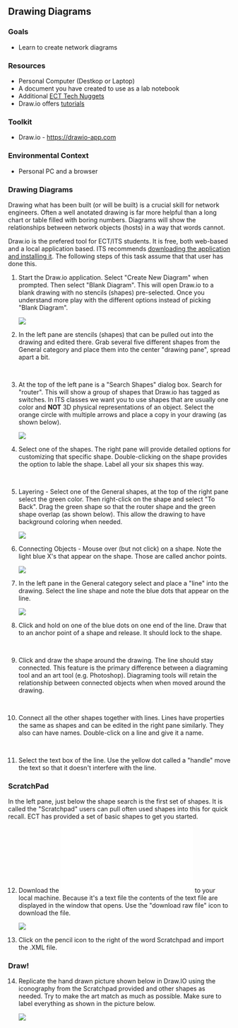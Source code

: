 ## Drawing Diagrams

### Goals
-   Learn to create network diagrams

### Resources

- Personal Computer (Destkop or Laptop)
- A document you have created to use as a lab notebook
- Additional [ECT Tech Nuggets](https://www.youtube.com/@ecttechnuggets9126/featured)
- Draw.io offers [tutorials](https://drawio-app.com/tutorials)

### Toolkit

-   Draw.io - https://drawio-app.com

### Environmental Context

- Personal PC and a browser

### Drawing Diagrams
Drawing what has been built (or will be built) is a crucial skill for network engineers. Often a well anotated drawing is far more helpful than a long chart or table filled with boring numbers. Diagrams will show the relationships between network objects (hosts) in a way that words cannot.

Draw.io is the prefered tool for ECT/ITS students. It is free, both web-based and a local application based. ITS recommends [downloading the application and installing it](https://get.diagrams.net). The following steps of this task assume that that user has done this.
<br>

1. Start the Draw.io application. Select "Create New Diagram" when prompted. Then select "Blank Diagram". This will open Draw.io to a blank drawing with no stencils (shapes) pre-selected. Once you understand more play with the different options instead of picking "Blank Diagram".

    ![](./images/draw-io-1.png)

2. In the left pane are stencils (shapes) that can be pulled out into the drawing and edited there. Grab several five different shapes from the General category and place them into the center "drawing pane", spread apart a bit.
<br>

3. At the top of the left pane is a "Search Shapes" dialog box. Search for "router". This will show a group of shapes that Draw.io has tagged as switches. In ITS classes we want you to use shapes that are usually one color and **NOT** 3D physical representations of an object. Select the orange circle with multiple arrows and place a copy in your drawing (as shown below).

    ![](./images/draw-io-router.png)

4. Select one of the shapes. The right pane will provide detailed options for customizing that specific shape. Double-clicking on the shape provides the option to lable the shape. Label all your six shapes this way.
<br>

5. Layering - Select one of the General shapes, at the top of the right pane select the green color. Then right-click on the shape and select "To Back". Drag the green shape so that the router shape and the green shape overlap (as shown below). This allow the drawing to have background coloring when needed.

    ![](./images/draw-io-2.png)

6. Connecting Objects - Mouse over (but not click) on a shape. Note the light blue X's that appear on the shape. Those are called anchor points.

    ![](./images/draw-io-4.png)


7. In the left pane in the General category select and place a "line" into the drawing. Select the line shape and note the blue dots that appear on the line.

    ![](./images/draw-io-3.png)

8. Click and hold on one of the blue dots on one end of the line. Draw that to an anchor point of a shape and release. It should lock to the shape.
<br>

9. Click and draw the shape around the drawing. The line should stay connected. This feature is the primary difference between a diagraming tool and an art tool (e.g. Photoshop). Diagraming tools will retain the relationship between connected objects when when moved around the drawing.
<br>

10. Connect all the other shapes together with lines. Lines have properties the same as shapes and can be edited in the right pane similarly. They also can have names. Double-click on a line and give it a name. 
<br>

11. Select the text box of the line. Use the yellow dot called a "handle" move the text so that it doesn't interfere with the line.

### ScratchPad
In the left pane, just below the shape search is the first set of shapes. It is called the "Scratchpad" users can pull often used shapes into this for quick recall. ECT has provided a set of basic shapes to get you started.

12. Download the ![ECT-Scratchpad-Shapes.xml](../files/ECT-Scratchpad-Shapes.xml) to your local machine. Because it's a text file the contents of the text file are displayed in the window that opens. Use the "download raw file" icon to download the file.

    ![](./images/download-raw-icon.png)

13. Click on the pencil icon to the right of the word Scratchpad and import the .XML file.

### Draw!

14. Replicate the hand drawn picture shown below in Draw.IO using the iconography from the Scratchpad provided and other shapes as needed. Try to make the art match as much as possible. Make sure to label everything as shown in the picture below.

    ![](./images/network-diag-1.jpg)